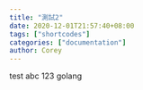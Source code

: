 ```yaml
---
title: "測試2"
date: 2020-12-01T21:57:40+08:00
tags: ["shortcodes"]
categories: ["documentation"]
author: Corey
---
```

test
abc
123
golang
